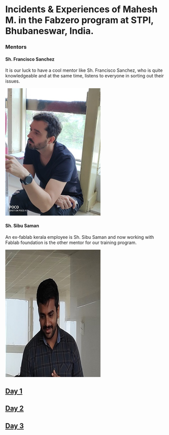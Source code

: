 # Incidents & Experiences of Mahesh M. in the Fabzero program at STPI, Bhubaneswar, India.

### Mentors
#### Sh. Francisco Sanchez
It is our luck to have a cool mentor like Sh. Francisco Sanchez, who is quite knowledgeable and at the same time, listens to everyone in sorting out their issues. 

![Francisco Sanchez](img/francisco.jpeg "Francisco Sanchez")

#### Sh. Sibu Saman
An ex-fablab kerala employee is Sh. Sibu Saman and now working with Fablab foundation is the other mentor for our training program. 

![Sibu Saman](img/sibu.jpg "Sibu Saman")



## [Day 1](day1.md)

## [Day 2](day2.md)

## [Day 3](day3.md)